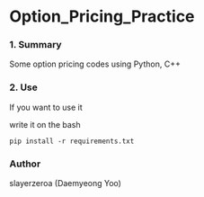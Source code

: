# Option_Pricing_Practice

### 1. Summary

Some option pricing codes using Python, C++

### 2. Use

If you want to use it

write it on the bash

```
pip install -r requirements.txt
```

### Author

slayerzeroa (Daemyeong Yoo)
